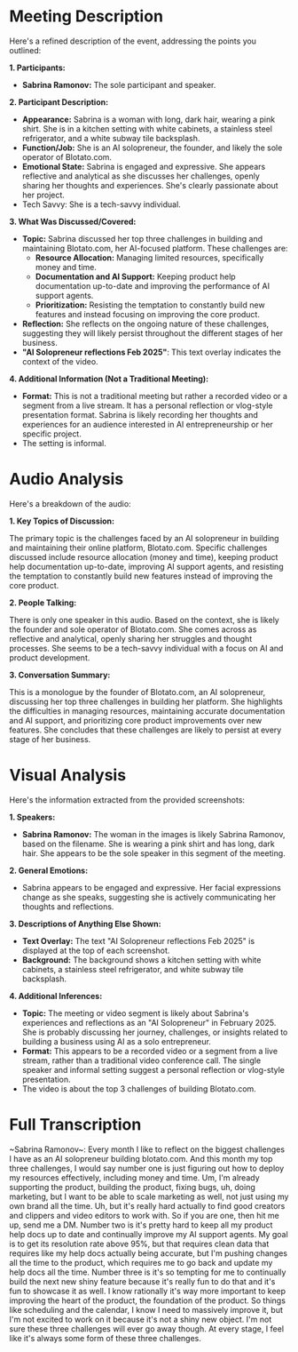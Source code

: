 # Meeting Description

Here's a refined description of the event, addressing the points you outlined:

**1. Participants:**

*   **Sabrina Ramonov:** The sole participant and speaker.

**2. Participant Description:**

*   **Appearance:** Sabrina is a woman with long, dark hair, wearing a pink shirt. She is in a kitchen setting with white cabinets, a stainless steel refrigerator, and a white subway tile backsplash.
*   **Function/Job:** She is an AI solopreneur, the founder, and likely the sole operator of Blotato.com.
*   **Emotional State:** Sabrina is engaged and expressive. She appears reflective and analytical as she discusses her challenges, openly sharing her thoughts and experiences. She's clearly passionate about her project.
*    Tech Savvy: She is a tech-savvy individual.

**3. What Was Discussed/Covered:**

*   **Topic:** Sabrina discussed her top three challenges in building and maintaining Blotato.com, her AI-focused platform. These challenges are:
    *   **Resource Allocation:** Managing limited resources, specifically money and time.
    *   **Documentation and AI Support:** Keeping product help documentation up-to-date and improving the performance of AI support agents.
    *   **Prioritization:** Resisting the temptation to constantly build new features and instead focusing on improving the core product.
*   **Reflection:** She reflects on the ongoing nature of these challenges, suggesting they will likely persist throughout the different stages of her business.
*   **"AI Solopreneur reflections Feb 2025"**: This text overlay indicates the context of the video.

**4. Additional Information (Not a Traditional Meeting):**

*   **Format:** This is not a traditional meeting but rather a recorded video or a segment from a live stream. It has a personal reflection or vlog-style presentation format. Sabrina is likely recording her thoughts and experiences for an audience interested in AI entrepreneurship or her specific project.
*   The setting is informal.



# Audio Analysis

Here's a breakdown of the audio:

**1. Key Topics of Discussion:**

The primary topic is the challenges faced by an AI solopreneur in building and maintaining their online platform, Blotato.com. Specific challenges discussed include resource allocation (money and time), keeping product help documentation up-to-date, improving AI support agents, and resisting the temptation to constantly build new features instead of improving the core product.

**2. People Talking:**

There is only one speaker in this audio. Based on the context, she is likely the founder and sole operator of Blotato.com. She comes across as reflective and analytical, openly sharing her struggles and thought processes. She seems to be a tech-savvy individual with a focus on AI and product development.

**3. Conversation Summary:**

This is a monologue by the founder of Blotato.com, an AI solopreneur, discussing her top three challenges in building her platform. She highlights the difficulties in managing resources, maintaining accurate documentation and AI support, and prioritizing core product improvements over new features. She concludes that these challenges are likely to persist at every stage of her business.



# Visual Analysis

Here's the information extracted from the provided screenshots:

**1. Speakers:**

*   **Sabrina Ramonov:** The woman in the images is likely Sabrina Ramonov, based on the filename. She is wearing a pink shirt and has long, dark hair. She appears to be the sole speaker in this segment of the meeting.

**2. General Emotions:**

*   Sabrina appears to be engaged and expressive. Her facial expressions change as she speaks, suggesting she is actively communicating her thoughts and reflections.

**3. Descriptions of Anything Else Shown:**

*   **Text Overlay:** The text "AI Solopreneur reflections Feb 2025" is displayed at the top of each screenshot.
*   **Background:** The background shows a kitchen setting with white cabinets, a stainless steel refrigerator, and white subway tile backsplash.

**4. Additional Inferences:**

*   **Topic:** The meeting or video segment is likely about Sabrina's experiences and reflections as an "AI Solopreneur" in February 2025. She is probably discussing her journey, challenges, or insights related to building a business using AI as a solo entrepreneur.
*   **Format:** This appears to be a recorded video or a segment from a live stream, rather than a traditional video conference call. The single speaker and informal setting suggest a personal reflection or vlog-style presentation.
*   The video is about the top 3 challenges of building Blotato.com.



# Full Transcription

~Sabrina Ramonov~: Every month I like to reflect on the biggest challenges I have as an AI solopreneur building blotato.com. And this month my top three challenges, I would say number one is just figuring out how to deploy my resources effectively, including money and time. Um, I'm already supporting the product, building the product, fixing bugs, uh, doing marketing, but I want to be able to scale marketing as well, not just using my own brand all the time. Uh, but it's really hard actually to find good creators and clippers and video editors to work with. So if you are one, then hit me up, send me a DM. Number two is it's pretty hard to keep all my product help docs up to date and continually improve my AI support agents. My goal is to get its resolution rate above 95%, but that requires clean data that requires like my help docs actually being accurate, but I'm pushing changes all the time to the product, which requires me to go back and update my help docs all the time. Number three is it's so tempting for me to continually build the next new shiny feature because it's really fun to do that and it's fun to showcase it as well. I know rationally it's way more important to keep improving the heart of the product, the foundation of the product. So things like scheduling and the calendar, I know I need to massively improve it, but I'm not excited to work on it because it's not a shiny new object. I'm not sure these three challenges will ever go away though. At every stage, I feel like it's always some form of these three challenges.